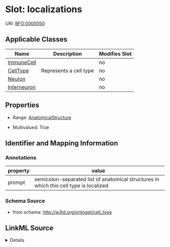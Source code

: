 

# Slot: localizations

URI: [BFO:0000050](http://purl.obolibrary.org/obo/BFO_0000050)



<!-- no inheritance hierarchy -->





## Applicable Classes

| Name | Description | Modifies Slot |
| --- | --- | --- |
| [ImmuneCell](ImmuneCell.md) |  |  no  |
| [CellType](CellType.md) | Represents a cell type |  no  |
| [Neuron](Neuron.md) |  |  no  |
| [Interneuron](Interneuron.md) |  |  no  |







## Properties

* Range: [AnatomicalStructure](AnatomicalStructure.md)

* Multivalued: True





## Identifier and Mapping Information





### Annotations

| property | value |
| --- | --- |
| prompt | semicolon-separated list of anatomical structures in which this cell type is localized || owl | SubClassOf, ObjectSomeValuesFrom |



### Schema Source


* from schema: http://w3id.org/ontogpt/cell_type




## LinkML Source

<details>
```yaml
name: localizations
annotations:
  prompt:
    tag: prompt
    value: semicolon-separated list of anatomical structures in which this cell type
      is localized
  owl:
    tag: owl
    value: SubClassOf, ObjectSomeValuesFrom
from_schema: http://w3id.org/ontogpt/cell_type
rank: 1000
slot_uri: BFO:0000050
multivalued: true
alias: localizations
owner: CellType
domain_of:
- CellType
range: AnatomicalStructure

```
</details>